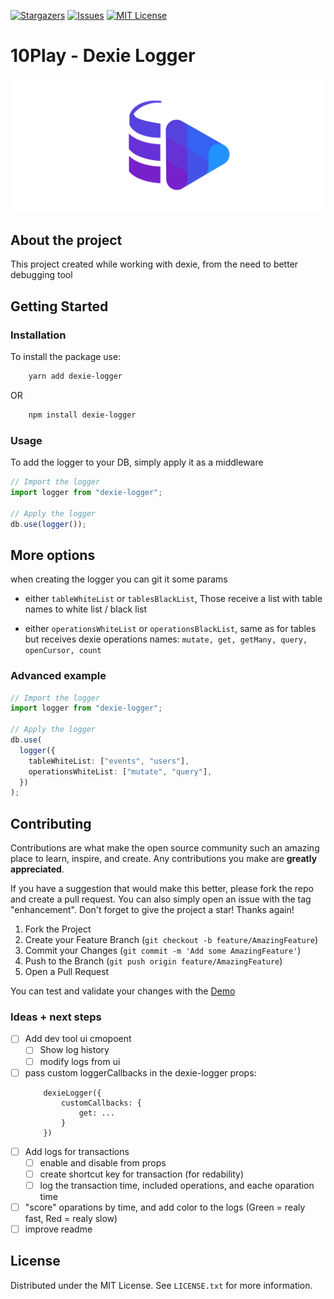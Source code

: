 [![Stargazers][stars-shield]][stars-url]
[![Issues][issues-shield]][issues-url]
[![MIT License][license-shield]][license-url]

# 10Play - Dexie Logger

![dexie logger logo](./assets/dexie-logger-in-the-middle.png)

## About the project

This project created while working with dexie, from the need to better debugging tool

## Getting Started

### Installation

To install the package use:

```bash
    yarn add dexie-logger
```

OR

```bash
    npm install dexie-logger
```

### Usage

To add the logger to your DB, simply apply it as a middleware

```typescript
// Import the logger
import logger from "dexie-logger";

// Apply the logger
db.use(logger());
```

## More options

when creating the logger you can git it some params

- either `tableWhiteList` or `tablesBlackList`, Those receive a list with table names to white list / black list

- either `operationsWhiteList` or `operationsBlackList`, same as for tables but receives dexie operations names: `mutate, get, getMany, query, openCursor, count`

### Advanced example

```typescript
// Import the logger
import logger from "dexie-logger";

// Apply the logger
db.use(
  logger({
    tableWhiteList: ["events", "users"],
    operationsWhiteList: ["mutate", "query"],
  })
);
```

## Contributing

Contributions are what make the open source community such an amazing place to learn, inspire, and create. Any contributions you make are **greatly appreciated**.

If you have a suggestion that would make this better, please fork the repo and create a pull request. You can also simply open an issue with the tag "enhancement".
Don't forget to give the project a star! Thanks again!

1. Fork the Project
2. Create your Feature Branch (`git checkout -b feature/AmazingFeature`)
3. Commit your Changes (`git commit -m 'Add some AmazingFeature'`)
4. Push to the Branch (`git push origin feature/AmazingFeature`)
5. Open a Pull Request

You can test and validate your changes with the [Demo](./demo/README.md)

### Ideas + next steps

- [ ] Add dev tool ui cmopoent 
    - [ ] Show log history
    - [ ] modify logs from ui
- [ ] pass custom loggerCallbacks in the dexie-logger props:
    ```
        dexieLogger({
            customCallbacks: {
                get: ...
            }
        })
    ```
- [ ] Add logs for transactions
    - [ ] enable and disable from props
    - [ ] create shortcut key for transaction (for redability)
    - [ ] log the transaction time, included operations, and eache oparation time
- [ ] "score" oparations by time, and add color to the logs (Green = realy fast, Red = realy slow)
- [ ] improve readme 

## License

Distributed under the MIT License. See `LICENSE.txt` for more information.

[stars-shield]: https://img.shields.io/github/stars/10play/dexie-logger.svg?style=for-the-badge
[stars-url]: https://github.com/10play/dexie-logger/stargazers
[issues-shield]: https://img.shields.io/github/issues/10play/dexie-logger.svg?style=for-the-badge
[issues-url]: https://github.com/10play/dexie-logger/issues
[license-shield]: https://img.shields.io/github/license/10play/dexie-logger.svg?style=for-the-badge
[license-url]: https://github.com/10play/dexie-logger/blob/master/LICENSE.txt
